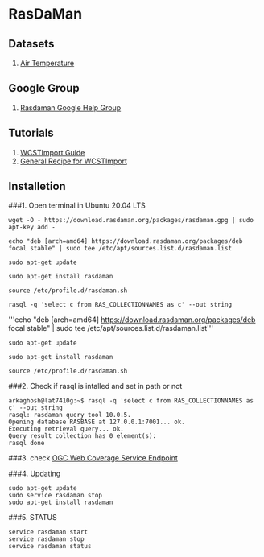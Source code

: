 # RasDaMan

## Datasets
1. [Air Temperature](https://psl.noaa.gov/data/gridded/data.UDel_AirT_Precip.html)

## Google Group
1. [Rasdaman Google Help Group](https://groups.google.com/g/rasdaman-users/c/6RfopKXiapM/m/vyF5hrcCAgAJ)

## Tutorials
1. [WCSTImport Guide](http://rasdaman.org/wiki/WCSTImportGuide)
2. [General Recipe for WCSTImport](http://rasdaman.org/wiki/WCSTImportGuide/GeneralRecipe)


## Installetion
###1. Open terminal in Ubuntu 20.04 LTS 

 ```wget -O - https://download.rasdaman.org/packages/rasdaman.gpg | sudo apt-key add - ```

```echo "deb [arch=amd64] https://download.rasdaman.org/packages/deb focal stable" | sudo tee /etc/apt/sources.list.d/rasdaman.list ```

```sudo apt-get update ```

```sudo apt-get install rasdaman ```

```source /etc/profile.d/rasdaman.sh ```

```rasql -q 'select c from RAS_COLLECTIONNAMES as c' --out string```

'''echo "deb [arch=amd64] https://download.rasdaman.org/packages/deb focal stable" | sudo tee /etc/apt/sources.list.d/rasdaman.list'''

 ```sudo apt-get update ```

```sudo apt-get install rasdaman ```

```source /etc/profile.d/rasdaman.sh ```

###2. Check if rasql is intalled and set in path or not 
```
arkaghosh@lat7410g:~$ rasql -q 'select c from RAS_COLLECTIONNAMES as c' --out string
rasql: rasdaman query tool 10.0.5.
Opening database RASBASE at 127.0.0.1:7001... ok.
Executing retrieval query... ok.
Query result collection has 0 element(s):
rasql done
```

###3. check [OGC Web Coverage Service Endpoint](http://localhost:8080/rasdaman/ows)

###4. Updating
```
sudo apt-get update
sudo service rasdaman stop
sudo apt-get install rasdaman
```
###5. STATUS
```
service rasdaman start
service rasdaman stop
service rasdaman status
```
